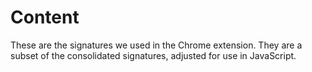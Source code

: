 # Content

These are the signatures we used in the Chrome extension. They are a subset of the consolidated signatures, adjusted for use in JavaScript.
